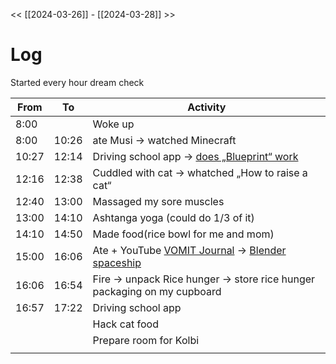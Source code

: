 << [[2024-03-26]] - [[2024-03-28]] >>

# Log
Started every hour dream check

| From  | To    | Activity                                                                                                                                                  |
| ----- | ----- | --------------------------------------------------------------------------------------------------------------------------------------------------------- |
| 8:00  |       | Woke up                                                                                                                                                   |
| 8:00  | 10:26 | ate Musi -> watched Minecraft                                                                                                                             |
| 10:27 | 12:14 | Driving school app -> [does „Blueprint“ work](https://youtu.be/ECTBg2AtOfc?si=BeKpyiSrX-fEvMhq)                                                           |
| 12:16 | 12:38 | Cuddled with cat -> whatched „How to raise a cat“                                                                                                         |
| 12:40 | 13:00 | Massaged my sore muscles                                                                                                                                  |
| 13:00 | 14:10 | Ashtanga yoga (could do 1/3 of it)                                                                                                                        |
| 14:10 | 14:50 | Made food(rice bowl for me and mom)                                                                                                                       |
| 15:00 | 16:06 | Ate +  YouTube [VOMIT Journal](https://youtu.be/U8RQsJ0Q3Mo?si=hTezAUXd0o8n3lTz) -> [Blender spaceship](https://youtu.be/LixFTsrxjRE?si=1pb9VH-iVAkKcGWx) |
| 16:06 | 16:54 | Fire -> unpack Rice hunger -> store rice hunger packaging on my cupboard                                                                                  |
| 16:57 | 17:22 | Driving school app                                                                                                                                        |
|       |       | Hack cat food                                                                                                                                             |
|       |       | Prepare room for Kolbi                                                                                                                                    |
|       |       |                                                                                                                                                           |
